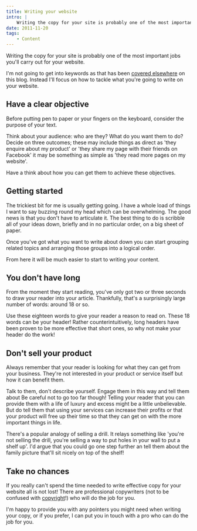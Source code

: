 ```yaml
---
title: Writing your website
intro: |
    Writing the copy for your site is probably one of the most important jobs you'll carry out for your website.
date: 2011-11-20
tags:
    - Content
---
```


Writing the copy for your site is probably one of the most important jobs you'll carry out for your website.

I'm not going to get into keywords as that has been [covered elsewhere](http://tempertemper.net/blog/keywords) on this blog. Instead I'll focus on how to tackle what you're going to write on your website.


## Have a clear objective

Before putting pen to paper or your fingers on the keyboard, consider the purpose of your text.

Think about your audience: who are they? What do you want them to do? Decide on three outcomes; these may include things as direct as 'they enquire about my product' or 'they share my page with their friends on Facebook' it may be something as simple as 'they read more pages on my website'.

Have a think about how you can get them to achieve these objectives.


## Getting started

The trickiest bit for me is usually getting going. I have a whole load of things I want to say buzzing round my head which can be overwhelming. The good news is that you don't have to articulate it. The best thing to do is scribble all of your ideas down, briefly and in no particular order, on a big sheet of paper.

Once you've got what you want to write about down you can start grouping related topics and arranging those groups into a logical order.

From here it will be much easier to start to writing your content.


## You don't have long

From the moment they start reading, you've only got two or three seconds to draw your reader into your article. Thankfully, that's a surprisingly large number of words: around 18 or so.

Use these eighteen words to give your reader a reason to read on.
These 18 words can be your header! Rather counterintuitively, long headers have been proven to be more effective that short ones, so why not make your header do the work!


## Don't sell your product

Always remember that your reader is looking for what they can get from your business. They're not interested in your product or service itself but how it can benefit them.

Talk to them, don't describe yourself. Engage them in this way and tell them about
Be careful not to go too far though! Telling your reader that you can provide them with a life of luxury and excess might be a little unbelievable. But do tell them that using your services can increase their profits or that your product will free up their time so that they can get on with the more important things in life.

There's a popular analogy of selling a drill. It relays something like 'you're not selling the drill, you're selling a way to put holes in your wall to put a shelf up'. I'd argue that you could go one step further an tell them about the family picture that'll sit nicely on top of the shelf!


## Take no chances

If you really can't spend the time needed to write effective copy for your website all is not lost! There are professional copywriters (not to be confused with [copyright](http://en.wikipedia.org/wiki/Copyright)!) who will do the job for you.

I'm happy to provide you with any pointers you might need when writing your copy, or if you prefer, I can put you in touch with a pro who can do the job for you.
